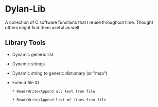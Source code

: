 # Dylan-Lib
A collection of C software functions that I reuse throughout time. Thought others might find them useful as well

## Library Tools
 - Dynamic generic list
 - Dynamic strings
 - Dynamic string to generic dictionary (or "map")
 - Extend file IO

       * Read/Write/Append all text from file
       
       * Read/Write/Append list of lines from file

